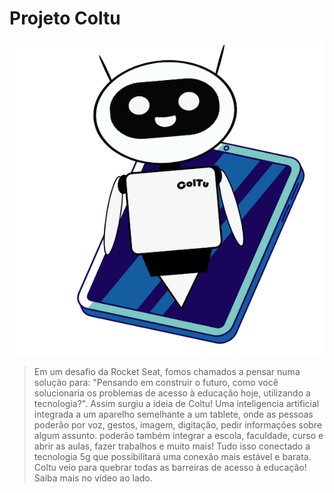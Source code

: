 # Projeto Coltu


<img src="./img/coltu.png" alt="exemplo imagem">

> Em um desafio da Rocket Seat, fomos chamados a pensar numa solução para: "Pensando em construir o futuro, como você solucionaria os problemas de acesso à educação hoje, utilizando a tecnologia?". Assim surgiu a ideia de Coltu! Uma inteligencia artificial integrada a um aparelho semelhante a um tablete, onde as pessoas poderão por voz, gestos, imagem, digitação, pedir informações sobre algum assunto. poderão também integrar a escola, faculdade, curso e abrir as aulas, fazer trabalhos e muito mais! Tudo isso conectado a tecnologia 5g que possibilitará uma conexão mais estável e barata. Coltu veio para quebrar todas as barreiras de acesso à educação! Saiba mais no vídeo ao lado.

